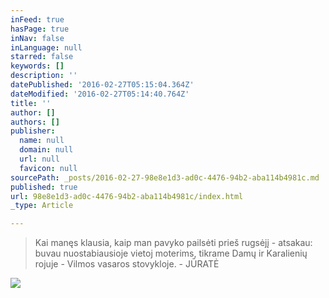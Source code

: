 ```yaml
---
inFeed: true
hasPage: true
inNav: false
inLanguage: null
starred: false
keywords: []
description: ''
datePublished: '2016-02-27T05:15:04.364Z'
dateModified: '2016-02-27T05:14:40.764Z'
title: ''
author: []
authors: []
publisher:
  name: null
  domain: null
  url: null
  favicon: null
sourcePath: _posts/2016-02-27-98e8e1d3-ad0c-4476-94b2-aba114b4981c.md
published: true
url: 98e8e1d3-ad0c-4476-94b2-aba114b4981c/index.html
_type: Article

---
```

> Kai manęs klausia, kaip man pavyko pailsėti prieš rugsėjį - atsakau: buvau nuostabiausioje vietoj moterims, tikrame Damų ir Karalienių rojuje - Vilmos vasaros stovykloje. - JŪRATĖ
> 

![](https://the-grid-user-content.s3-us-west-2.amazonaws.com/4cba36f9-72b6-4ee6-8170-8535094c51e8.jpg)